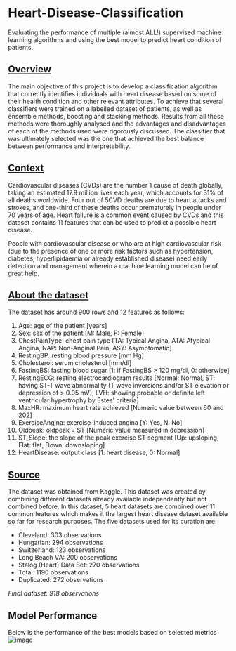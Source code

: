 # Heart-Disease-Classification
Evaluating the performance of multiple (almost ALL!) supervised machine learning algorithms and using the best model to predict heart condition of patients.

## <u>Overview</u>
The main objective of this project is to develop a classification algorithm that correctly identifies individuals with heart disease based on some of their health condition and other relevant attributes. To achieve that several classifiers were trained on a labelled dataset of patients, as well as ensemble methods, boosting and stacking methods. Results from all these methods were thoroughly analysed and the advantages and disadvantages of each of the methods used were rigorously discussed. The classifier that was ultimately selected was the one that achieved the best balance between performance and interpretability.

## <u>Context</u>
Cardiovascular diseases (CVDs) are the number 1 cause of death globally, taking an estimated 17.9 million lives each year, which accounts for 31% of all deaths worldwide. Four out of 5CVD deaths are due to heart attacks and strokes, and one-third of these deaths occur prematurely in people under 70 years of age. Heart failure is a common event caused by CVDs and this dataset contains 11 features that can be used to predict a possible heart disease.

People with cardiovascular disease or who are at high cardiovascular risk (due to the presence of one or more risk factors such as hypertension, diabetes, hyperlipidaemia or already established disease) need early detection and management wherein a machine learning model can be of great help.

## <u>About the dataset</u>
The dataset has around 900 rows and 12 features as follows:
1. Age: age of the patient [years]
1. Sex: sex of the patient [M: Male, F: Female]
1. ChestPainType: chest pain type [TA: Typical Angina, ATA: Atypical Angina, NAP: Non-Anginal Pain, ASY: Asymptomatic]
1. RestingBP: resting blood pressure [mm Hg]
1. Cholesterol: serum cholesterol [mm/dl]
1. FastingBS: fasting blood sugar [1: if FastingBS > 120 mg/dl, 0: otherwise]
1. RestingECG: resting electrocardiogram results [Normal: Normal, ST: having ST-T wave abnormality (T wave inversions and/or ST elevation or depression of > 0.05 mV), LVH: showing probable or definite left ventricular hypertrophy by Estes' criteria]
1. MaxHR: maximum heart rate achieved [Numeric value between 60 and 202]
1. ExerciseAngina: exercise-induced angina [Y: Yes, N: No]
1. Oldpeak: oldpeak = ST [Numeric value measured in depression]
1. ST_Slope: the slope of the peak exercise ST segment [Up: upsloping, Flat: flat, Down: downsloping]
1. HeartDisease: output class [1: heart disease, 0: Normal]

## <u>Source</u>
The dataset was obtained from Kaggle.
This dataset was created by combining different datasets already available independently but not combined before. In this dataset, 5 heart datasets are combined over 11 common features which makes it the largest heart disease dataset available so far for research purposes. The five datasets used for its curation are:

- Cleveland: 303 observations
- Hungarian: 294 observations
- Switzerland: 123 observations
- Long Beach VA: 200 observations
- Stalog (Heart) Data Set: 270 observations
- Total: 1190 observations
- Duplicated: 272 observations

*Final dataset: 918 observations*

## Model Performance

Below is the performance of the best models based on selected metrics
![image](https://github.com/panstenos/Heart-Disease-Classification/assets/112823396/efab5d48-36a8-48eb-bc81-df11350a8630)
